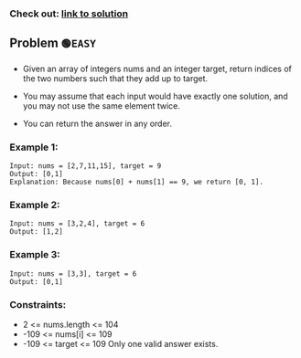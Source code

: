 ### Check out: [link to solution](https://leetcode.com/problems/two-sum/solutions/6495364/easy-code-python-java-c-by-kingz_0101-jjob)
## Problem ```🟢EASY```
- Given an array of integers nums and an integer target, return indices of the two numbers such that they add up to target.

- You may assume that each input would have exactly one solution, and you may not use the same element twice.

- You can return the answer in any order.

 

### Example 1:
    
    Input: nums = [2,7,11,15], target = 9
    Output: [0,1]
    Explanation: Because nums[0] + nums[1] == 9, we return [0, 1].
### Example 2:
    
    Input: nums = [3,2,4], target = 6
    Output: [1,2]
### Example 3:
    
    Input: nums = [3,3], target = 6
    Output: [0,1]
 

### Constraints:

- 2 <= nums.length <= 104
- -109 <= nums[i] <= 109
- -109 <= target <= 109
Only one valid answer exists.
